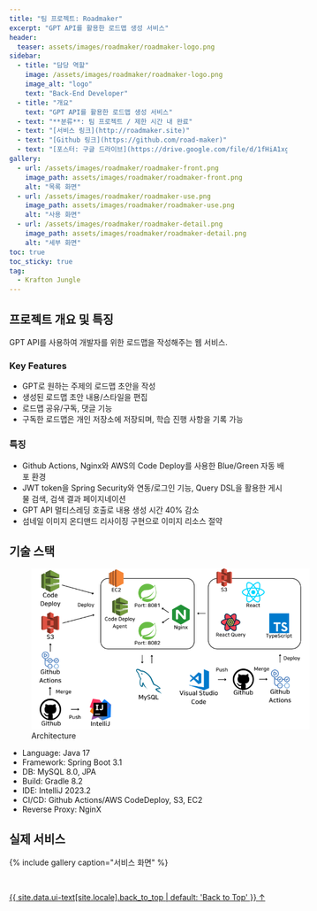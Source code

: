 ```yaml
---
title: "팀 프로젝트: Roadmaker"
excerpt: "GPT API를 활용한 로드맵 생성 서비스"
header:
  teaser: assets/images/roadmaker/roadmaker-logo.png
sidebar:
  - title: "담당 역할"
    image: /assets/images/roadmaker/roadmaker-logo.png
    image_alt: "logo"
    text: "Back-End Developer"
  - title: "개요"
    text: "GPT API를 활용한 로드맵 생성 서비스"
  - text: "**분류**: 팀 프로젝트 / 제한 시간 내 완료"
  - text: "[서비스 링크](http://roadmaker.site)"
  - text: "[Github 링크](https://github.com/road-maker)"
  - text: "[포스터: 구글 드라이브](https://drive.google.com/file/d/1fHiA1xgeR228jUKmHyoaYXZ9noIdgeF2/view?usp=drive_link)"
gallery:
  - url: /assets/images/roadmaker/roadmaker-front.png
    image_path: assets/images/roadmaker/roadmaker-front.png
    alt: "목록 화면"
  - url: /assets/images/roadmaker/roadmaker-use.png
    image_path: assets/images/roadmaker/roadmaker-use.png
    alt: "사용 화면"
  - url: /assets/images/roadmaker/roadmaker-detail.png
    image_path: assets/images/roadmaker/roadmaker-detail.png
    alt: "세부 화면"
toc: true
toc_sticky: true
tag:
  - Krafton Jungle
---
```

## 프로젝트 개요 및 특징

GPT API를 사용하여 개발자를 위한 로드맵을 작성해주는 웹 서비스.

### Key Features

- GPT로 원하는 주제의 로드맵 초안을 작성
- 생성된 로드맵 초안 내용/스타일을 편집
- 로드맵 공유/구독, 댓글 기능
- 구독한 로드맵은 개인 저장소에 저장되며, 학습 진행 사항을 기록 가능

### 특징

- Github Actions, Nginx와 AWS의 Code Deploy를 사용한 Blue/Green 자동 배포 환경
- JWT token을 Spring Security와 연동/로그인 기능, Query DSL을 활용한 게시물 검색, 검색 결과 페이지네이션
- GPT API 멀티스레딩 호출로 내용 생성 시간 40% 감소
- 섬네일 이미지 온디맨드 리사이징 구현으로 이미지 리소스 절약

## 기술 스택

<figure style="width: 100%" class="align-center">
  <img src="/assets/images/roadmaker/roadmaker-architecture.png" alt="">
  <figcaption>Architecture</figcaption>
</figure>

- Language: Java 17
- Framework: Spring Boot 3.1
- DB: MySQL 8.0, JPA
- Build: Gradle 8.2
- IDE: IntelliJ 2023.2
- CI/CD: Github Actions/AWS CodeDeploy, S3, EC2
- Reverse Proxy: NginX

## 실제 서비스

{% include gallery caption="서비스 화면" %}

<br>

<a href="#page-title" class="back-to-top">{{ site.data.ui-text[site.locale].back_to_top | default: 'Back to Top' }} &uarr;</a>
